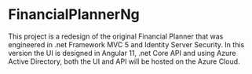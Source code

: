# FinancialPlannerNg
This project is a redesign of the original Financial Planner that was engineered in .net Framework MVC 5 and Identity Server Security.
In this version the UI is designed in Angular 11, .net Core API and using Azure Active Directory, both the UI and API will be hosted on the Azure Cloud. 
